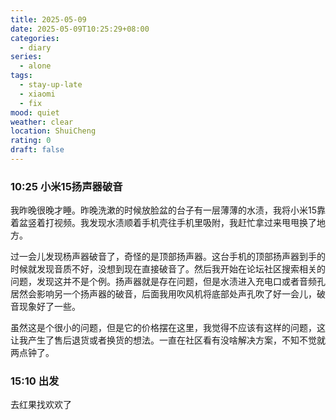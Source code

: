 ```yaml
---
title: 2025-05-09
date: 2025-05-09T10:25:29+08:00
categories:
  - diary
series:
  - alone
tags:
  - stay-up-late
  - xiaomi
  - fix
mood: quiet
weather: clear
location: ShuiCheng
rating: 0
draft: false
---
```


### 10:25 小米15扬声器破音

我昨晚很晚才睡。昨晚洗漱的时候放脸盆的台子有一层薄薄的水渍，我将小米15靠着盆竖着打视频。我发现水渍顺着手机壳往手机里吸附，我赶忙拿过来甩甩换了地方。

过一会儿发现杨声器破音了，奇怪的是顶部扬声器。这台手机的顶部扬声器到手的时候就发现音质不好，没想到现在直接破音了。然后我开始在论坛社区搜索相关的问题，发现这并不是个例。扬声器就是存在问题，但是水渍进入充电口或者音频孔居然会影响另一个扬声器的破音，后面我用吹风机将底部处声孔吹了好一会儿，破音现象好了一些。

虽然这是个很小的问题，但是它的价格摆在这里，我觉得不应该有这样的问题，这让我产生了售后退货或者换货的想法。一直在社区看有没啥解决方案，不知不觉就两点钟了。

### 15:10 出发

去红果找欢欢了
